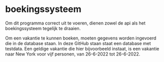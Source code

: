 # boekingssysteem

Om dit programma correct uit te voeren, dienen zowel de api als het boekingssysteem tegelijk te draaien.

Om een vakantie te kunnen boeken, moeten gegevens worden ingevoerd die in de database staan. In deze GitHub staan staat een database met testdata. Een geldige vakantie die hier bijvoorbeeld instaat, is een vakantie naar New York voor vijf personen, van 26-6-2022 tot 26-6-2022.
